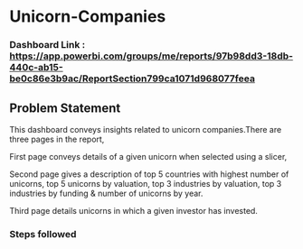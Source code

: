 # Unicorn-Companies

### Dashboard Link : https://app.powerbi.com/groups/me/reports/97b98dd3-18db-440c-ab15-be0c86e3b9ac/ReportSection799ca1071d968077feea

## Problem Statement

This dashboard conveys insights related to unicorn companies.There are three pages in the report, 

First page conveys details of a given unicorn when selected using a slicer, 

Second page gives a description of top 5 countries with highest number of unicorns, top 5 unicorns by valuation, top 3 industries by valuation, top 3 industries by funding & number of unicorns by year.

Third page details unicorns in which a given investor has invested.

### Steps followed 
